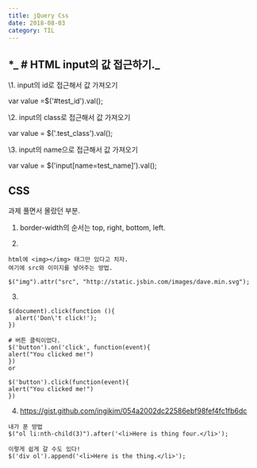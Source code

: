 ```yaml
---
title: jQuery Css
date: 2018-08-03
category: TIL
---
```


## \*_ # HTML input의 값 접근하기._

<input type="hidden" id="test_id" class="test_class" name="test_name" value="test">

\1. input의 id로 접근해서 값 가져오기

var value =\$('#test_id').val();

\2. input의 class로 접근해서 값 가져오기

var value = \$('.test_class').val();

\3. input의 name으로 접근해서 값 가져오기

var value = \$('input[name=test_name]').val();

## CSS

과제 풀면서 몰랐던 부분.

1. border-width의 순서는 top, right, bottom, left.

2)

```
html에 <img></img> 태그만 있다고 치자.
여기에 src와 이미지를 넣어주는 방법.

$("img").attr("src", "http://static.jsbin.com/images/dave.min.svg");
```

3.

```
$(document).click(function (){
  alert('Don\'t click!');
})

# 버튼 클릭이었다.
$('button').on('click', function(event){
alert("You clicked me!")
})
or

$('button').click(function(event){
alert("You clicked me!")
})
```

4. https://gist.github.com/ingikim/054a2002dc22586ebf98fef4fc1fb6dc

```
내가 푼 방법
$("ol li:nth-child(3)").after('<li>Here is thing four.</li>');

이렇게 쉽게 갈 수도 있다!
$('div ol').append('<li>Here is the thing.</li>');
```

